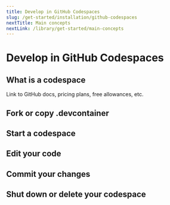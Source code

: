 ```yaml
---
title: Develop in GitHub Codespaces
slug: /get-started/installation/github-codespaces
nextTitle: Main concepts
nextLink: /library/get-started/main-concepts
---
```


# Develop in GitHub Codespaces

## What is a codespace

Link to GitHub docs, pricing plans, free allowances, etc.

## Fork or copy .devcontainer

## Start a codespace

## Edit your code

## Commit your changes

## Shut down or delete your codespace
